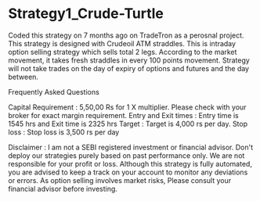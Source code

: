 # Strategy1_Crude-Turtle
Coded this strategy on 7 months ago on TradeTron as a perosnal project.
This strategy is designed with Crudeoil ATM straddles. This is intraday option selling strategy which sells total 2 legs. According to the market movement, it takes fresh straddles in every 100 points movement. Strategy will not take trades on the day of expiry of options and futures and the day between.

Frequently Asked Questions

Capital Requirement :     5,50,00 Rs for 1 X multiplier. Please check with your broker for exact margin requirement. 
Entry and Exit times :  Entry time is 1545 hrs and Exit time is 2325 hrs 
Target :  Target is 4,000 rs per day. 
Stop loss :  Stop loss is 3,500 rs per day



Disclaimer :  I am not a SEBI registered investment or financial advisor. Don't deploy our strategies purely based on past performance only. We are not responsible for your profit or loss. Although this strategy is fully automated, you are advised to keep a track on your account to monitor any deviations or errors. As option selling involves market risks, Please consult your financial advisor before investing.
